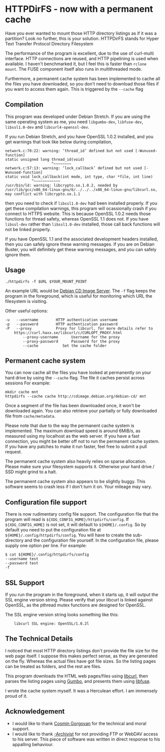 
# HTTPDirFS - now with a permanent cache
Have you ever wanted to mount those HTTP directory listings as if it was a partition? Look no further, this is your solution.  HTTPDirFS stands for Hyper Text Transfer Protocol Directory Filesystem

The performance of the program is excellent, due to the use of curl-multi interface. HTTP connections are reused, and HTTP pipelining is used when available. I haven't benchmarked it, but I feel this is faster than ``rclone mount``. The FUSE component itself also runs in multithreaded mode.

Furthermore, a permanent cache system has been implemented to cache all the files you have downloaded, so you don't need to download those files if you want to access them again.  This is triggered by the ``--cache`` flag

## Compilation
This program was developed under Debian Stretch. If you are using the same operating system as me, you need ``libgumbo-dev``, ``libfuse-dev``, ``libssl1.0-dev`` and ``libcurl4-openssl-dev``.

If you run Debian Stretch, and you have OpenSSL 1.0.2 installed, and you get warnings that look like below during compilation,

    network.c:70:22: warning: ‘thread_id’ defined but not used [-Wunused-function]
    static unsigned long thread_id(void)
                         ^~~~~~~~~
    network.c:57:13: warning: ‘lock_callback’ defined but not used [-Wunused-function]
    static void lock_callback(int mode, int type, char *file, int line)
                ^~~~~~~~~~~~~
    /usr/bin/ld: warning: libcrypto.so.1.0.2, needed by /usr/lib/gcc/x86_64-linux-gnu/6/../../../x86_64-linux-gnu/libcurl.so, may conflict with libcrypto.so.1.1

then you need to check if ``libssl1.0-dev`` had been installed properly. If you get these compilation warnings, this program will ocassionally crash if you connect to HTTPS website. This is because OpenSSL 1.0.2 needs those functions for thread safety, whereas OpenSSL 1.1 does not. If you have ``libssl-dev`` rather than ``libssl1.0-dev`` installed, those call back functions will not be linked properly.

If you have OpenSSL 1.1 and the associated development headers installed, then you can safely ignore these warning messages. If you are on Debian Buster, you will definitely get these warning messages, and you can safely ignore them.

## Usage

	./httpdirfs -f $URL $YOUR_MOUNT_POINT

An example URL would be [Debian CD Image Server](https://cdimage.debian.org/debian-cd/). The ``-f`` flag keeps the program in the foreground, which is useful for monitoring which URL the filesystem is visiting.

Other useful options:

    -u   --username        HTTP authentication username
    -p   --password        HTTP authentication password
    -P   --proxy           Proxy for libcurl, for more details refer to
        https://curl.haxx.se/libcurl/c/CURLOPT_PROXY.html
            --proxy-username      Username for the proxy
            --proxy-password      Password for the proxy
            --cache           Set the cache folder
## Permanent cache system
You can now cache all the files you have looked at permanently on your hard
drive by using the ``--cache`` flag. The file it caches persist across sessions For example:

    mkdir cache mnt
    httpdirfs --cache cache http://cdimage.debian.org/debian-cd/ mnt

Once a segment of the file has been downloaded once, it won't be downloaded again. You can also retrieve your partially or fully downloaded file from ``cache/metadata``.

Please note that due to the way the permanent cache system is implemented. The maximum download speed is around 6MiB/s, as measured using my localhost as the web server. If you have a fast connection, you might be better off not to run the permanent cache system. If you have any patches to make it run faster, feel free to submit a pull request.

The permanent cache system also heavily relies on sparse allocation. Please make sure your filesystem supports it. Otherwise your hard drive / SSD might grind to a halt.

The permanent cache system also appears to be slightly buggy. This software seems to crash less if I don't turn it on. Your mileage may vary.

## Configuration file support
There is now rudimentary config file support. The configuration file that the program will read is ``${XDG_CONFIG_HOME}/httpdirfs/config``. If ``${XDG_CONFIG_HOME}`` is not set, it will default to ``${HOME}/.config``. So by default you need to put the configuration file at ``${HOME}/.config/httpdirfs/config``. You will have to create the sub-directory and the configuration file yourself. In the configuration file, please supply one option per line. For example:

	$ cat ${HOME}/.config/httpdirfs/config
	--username test
	--password test
	-f

## SSL Support
If you run the program in the foreground, when it starts up, it will output the SSL engine version string. Please verify that your libcurl is linked against OpenSSL, as the pthread mutex functions are designed for OpenSSL.

The SSL engine version string looks something like this:

        libcurl SSL engine: OpenSSL/1.0.2l

## The Technical Details
I noticed that most HTTP directory listings don't provide the file size for the web page itself. I suppose this makes perfect sense, as they are generated on the fly. Whereas the actual files have got file sizes. So the listing pages can be treated as folders, and the rest are files.

This program downloads the HTML web pages/files using [libcurl](https://curl.haxx.se/libcurl/), then parses the listing pages using [Gumbo](https://github.com/google/gumbo-parser), and presents them using [libfuse](https://github.com/libfuse/libfuse).

I wrote the cache system myself. It was a Herculean effort. I am immensely proud of it.

## Acknowledgement
- I would like to thank [Cosmin Gorgovan](https://scholar.google.co.uk/citations?user=S7UZ6MAAAAAJ&hl=en) for the technical and moral support.
- I would like to thank [-Archivist]([https://www.reddit.com/user/-Archivist/](https://www.reddit.com/user/-Archivist/)) for not providing FTP or WebDAV access to his server. This piece of software was written in direct response to his appalling behaviour.
